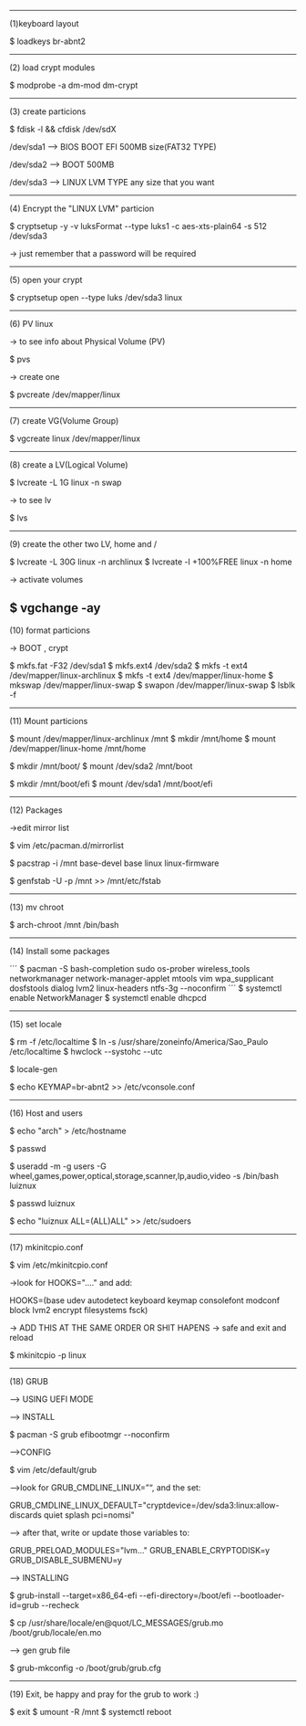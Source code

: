 
-----------------------------

(1)keyboard layout 

$ loadkeys br-abnt2

------------------------------

(2) load crypt modules

$ modprobe -a dm-mod dm-crypt

-------------------------------

(3) create particions 

$ fdisk -l && cfdisk /dev/sdX

/dev/sda1 --> BIOS BOOT EFI 500MB size(FAT32 TYPE)

/dev/sda2 --> BOOT  500MB

/dev/sda3 --> LINUX LVM TYPE any size that you want

------------------------------

(4) Encrypt the "LINUX LVM" particion 

$ cryptsetup -y -v luksFormat --type luks1 -c aes-xts-plain64 -s 512 /dev/sda3

-> just remember that a password will be required

-----------------------------

(5) open your crypt

$ cryptsetup open  --type luks /dev/sda3 linux

-------------------------------

(6) PV linux

-> to see info about Physical Volume (PV)

$ pvs 

-> create one 

$ pvcreate /dev/mapper/linux

-------------------------------

(7) create  VG(Volume Group)

$ vgcreate linux /dev/mapper/linux

-------------------------------

(8) create a LV(Logical Volume)

$ lvcreate -L 1G linux -n swap

-> to see lv

$ lvs

---------------------------------------

(9) create the other two LV, home and /

$ lvcreate -L 30G linux -n archlinux
$ lvcreate -l +100%FREE linux -n home

-> activate volumes

$ vgchange -ay
----------------------------------------

(10) format particions 

-> BOOT , crypt

$ mkfs.fat -F32 /dev/sda1
$ mkfs.ext4 /dev/sda2
$ mkfs -t ext4 /dev/mapper/linux-archlinux
$ mkfs -t ext4 /dev/mapper/linux-home
$ mkswap /dev/mapper/linux-swap
$ swapon /dev/mapper/linux-swap
$ lsblk -f

---------------------------------------

(11) Mount particions

$ mount /dev/mapper/linux-archlinux /mnt
$ mkdir /mnt/home
$ mount /dev/mapper/linux-home /mnt/home

$ mkdir /mnt/boot/
$ mount /dev/sda2 /mnt/boot

$ mkdir /mnt/boot/efi
$ mount /dev/sda1 /mnt/boot/efi

---------------------------------------

(12) Packages

->edit mirror list 

$ vim /etc/pacman.d/mirrorlist

$ pacstrap -i /mnt base-devel base linux linux-firmware

$ genfstab -U -p /mnt >> /mnt/etc/fstab

---------------------------------------

(13) mv chroot

$ arch-chroot /mnt /bin/bash

---------------------------------------

(14) Install some packages 

´´´
$ pacman -S bash-completion sudo  os-prober wireless_tools networkmanager  network-manager-applet mtools vim  wpa_supplicant dosfstools  dialog lvm2  linux-headers ntfs-3g --noconfirm
´´´
$ systemctl enable NetworkManager 
$ systemctl enable dhcpcd

---------------------------------------

(15) set locale

$ rm -f /etc/localtime
$ ln -s /usr/share/zoneinfo/America/Sao_Paulo /etc/localtime
$ hwclock --systohc --utc

$ locale-gen

$ echo KEYMAP=br-abnt2 >> /etc/vconsole.conf

--------------------------------------------

(16) Host and users 

$ echo "arch" > /etc/hostname

$ passwd

$ useradd -m -g users -G wheel,games,power,optical,storage,scanner,lp,audio,video -s /bin/bash luiznux

$ passwd luiznux

$ echo "luiznux ALL=(ALL)ALL" >> /etc/sudoers

---------------------------------------------

(17) mkinitcpio.conf

$ vim /etc/mkinitcpio.conf

->look for HOOKS="...." and add:

HOOKS=(base udev autodetect keyboard keymap consolefont modconf block lvm2 encrypt filesystems fsck)

-> ADD THIS AT THE SAME ORDER OR SHIT HAPENS 
-> safe and exit and reload

$ mkinitcpio -p linux

-----------------------------------------

(18) GRUB

--> USING UEFI MODE 

--> INSTALL

$ pacman -S grub efibootmgr --noconfirm

-->CONFIG

$ vim /etc/default/grub

-->look for   GRUB_CMDLINE_LINUX=”“, and the set:

GRUB_CMDLINE_LINUX_DEFAULT="cryptdevice=/dev/sda3:linux:allow-discards quiet splash pci=nomsi"

--> after that, write or update those variables to:

GRUB_PRELOAD_MODULES="lvm..."
GRUB_ENABLE_CRYPTODISK=y
GRUB_DISABLE_SUBMENU=y


--> INSTALLING 

$ grub-install --target=x86_64-efi --efi-directory=/boot/efi --bootloader-id=grub --recheck

$ cp /usr/share/locale/en\@quot/LC_MESSAGES/grub.mo /boot/grub/locale/en.mo



--> gen grub file

$ grub-mkconfig -o /boot/grub/grub.cfg

-------------------------------------------------

(19) Exit, be happy and pray for the grub to work :)

$ exit
$ umount -R /mnt
$ systemctl reboot

